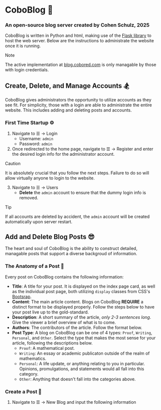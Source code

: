 # CoboBlog 📝
### An open-source blog server created by Cohen Schulz, 2025
CoboBlog is written in Python and html, making use of the [Flask library](https://flask.palletsprojects.com/en/stable/) to host the web server. Below are the instructions to administrate the website once it is running.
> [!NOTE]
> The active implementation at [blog.cobored.com](https://blog.cobored.com/) is only managable by those with login credentials.

## Create, Delete, and Manage Accounts 🏂
CoboBlog gives administrators the opportunity to utilize accounts as they see fit. For simplicity, those with a login are able to administrate the entire website. This includes adding and deleting posts and accounts.
### First Time Startup ⚙️
1. Navigate to ☰ -> Login
   - Username: ```admin```
   - Password: ```admin```
2. Once redirected to the home page, navigate to ☰ -> Register and enter the desired login info for the administrator account.
> [!CAUTION]
> It is absolutely crucial that you follow the next steps. Failure to do so will allow virtually anyone to login to the website.
3. Navigate to ☰ -> Users
   - **Delete** the ```admin``` account to ensure that the dummy login info is removed.
> [!TIP]
> If all accounts are deleted by accident, the ```admin``` account will be created automatically upon server restart.

## Add and Delete Blog Posts 😎
The heart and soul of CoboBlog is the ability to construct detailed, managable posts that support a diverse backgroud of information.
### The Anatomy of a Post 🙅
Every post on CoboBlog contains the following information:
- **Title**: A title for your post. It is displayed on the index page card, as well as the individual post page, both utilizing ```display``` classes from CSS's [Bootsrap](https://getbootstrap.com/).
- **Content**: The main article content. Blogs on CoboBlog **REQUIRE** a distinct format to be displayed properly. Follow the steps below to have your post live up to the gold-standard.
- **Description**: A short summary of the article, *only 2-3 sentences long*. Give the viewer a brief overview of what is to come.
- **Authors**: The contributors of the article. Follow the format below.
- **Post Type**: A blog on CoboBlog can be one of 4 types: ```Proof```, ```Writing```, ```Personal```, and ```Other```. Select the type that makes the most sense for your article, following the descriptions below.
  - ```Proof```: A mathematical post.
  - ```Writing```: An essay or academic publicaton outside of the realm of mathematics.
  - ```Personal```: A life update, or anything relating to you in particular. Opinions, promulgations, and statements would all fall into this category.
  - ```Other```: Anything that doesn't fall into the categories above.

### Create a Post 🗿
1. Navigate to ☰ -> New Blog and input the following information
